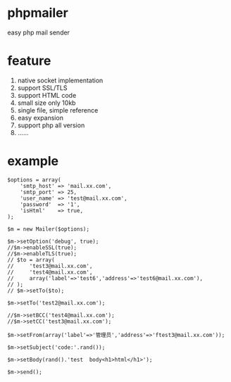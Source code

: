 # phpmailer
easy php mail sender

# feature
1. native socket implementation
2. support SSL/TLS 
3. support HTML code
4. small size only 10kb
5. single file, simple reference
6. easy expansion
7. support php all version
8. ......

# example
```
$options = array(
	'smtp_host' => 'mail.xx.com',
	'smtp_port' => 25,
	'user_name' => 'test@mail.xx.com',
	'password'  => '1',
	'isHtml'    => true,
);

$m = new Mailer($options);

$m->setOption('debug', true);
//$m->enableSSL(true);
//$m->enableTLS(true);
// $to = array(
//     'test3@mail.xx.com',
//     'test4@mail.xx.com',
//     array('label'=>'test6','address'=>'test6@mail.xx.com'),
// );
// $m->setTo($to);

$m->setTo('test2@mail.xx.com');

//$m->setBCC('test4@mail.xx.com');
//$m->setCC('test3@mail.xx.com');

$m->setFrom(array('label'=>'管理员','address'=>'ftest3@mail.xx.com'));

$m->setSubject('code:'.rand());

$m->setBody(rand().'test  body<h1>html</h1>');

$m->send();
```
